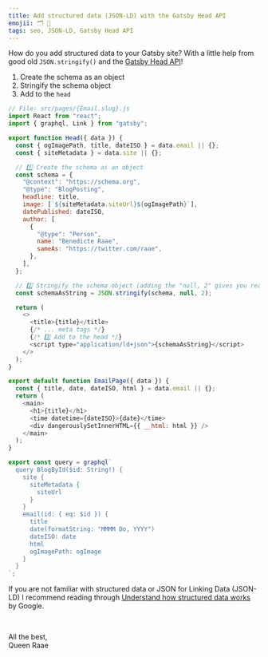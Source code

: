 ```yaml
---
title: Add structured data (JSON-LD) with the Gatsby Head API
emojii: 🗂 👤
tags: seo, JSON-LD, Gatsby Head API
---
```


How do you add structured data to your Gatsby site? With a little help from good old `JSON.stringify()` and the [Gatsby Head API](/gatsby-head-api/)!

1. Create the schema as an object
2. Stringify the schema object
3. Add to the `head`

```js
// File: src/pages/{Email.slug}.js
import React from "react";
import { graphql, Link } from "gatsby";

export function Head({ data }) {
  const { ogImagePath, title, dateISO } = data.email || {};
  const { siteMetadata } = data.site || {};

  // 1️⃣ Create the schema as an object
  const schema = {
    "@context": "https://schema.org",
    "@type": "BlogPosting",
    headline: title,
    image: [`${siteMetadata.siteUrl}${ogImagePath}`],
    datePublished: dateISO,
    author: [
      {
        "@type": "Person",
        name: "Benedicte Raae",
        sameAs: "https://twitter.com/raae",
      },
    ],
  };

  // 2️⃣ Stringify the schema object (adding the "null, 2" gives you readable json)
  const schemaAsString = JSON.stringify(schema, null, 2);

  return (
    <>
      <title>{title}</title>
      {/* ... meta tags */}
      {/* 3️⃣ Add to the head */}
      <script type="application/ld+json">{schemaAsString}</script>
    </>
  );
}

export default function EmailPage({ data }) {
  const { title, date, dateISO, html } = data.email || {};
  return (
    <main>
      <h1>{title}</h1>
      <time datetime={dateISO}>{date}</time>
      <div dangerouslySetInnerHTML={{ __html: html }} />
    </main>
  );
}

export const query = graphql`
  query BlogById($id: String!) {
    site {
      siteMetadata {
        siteUrl
      }
    }
    email(id: { eq: $id }) {
      title
      date(formatString: "MMMM Do, YYYY")
      dateISO: date
      html
      ogImagePath: ogImage
    }
  }
`;
```

If you are not familiar with structured data or JSON for Linking Data (JSON-LD) I recommend reading through [Understand how structured data works](https://developers.google.com/search/docs/advanced/structured-data/intro-structured-data) by Google.

&nbsp;

All the best,  
Queen Raae
